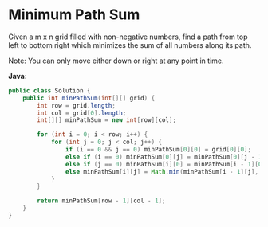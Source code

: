 # Minimum Path Sum

Given a m x n grid filled with non-negative numbers, find a path from top left to bottom right which minimizes the sum of all numbers along its path.

Note: You can only move either down or right at any point in time.

**Java:**
```java
public class Solution {
    public int minPathSum(int[][] grid) {
        int row = grid.length;
        int col = grid[0].length;
        int[][] minPathSum = new int[row][col];

        for (int i = 0; i < row; i++) {
            for (int j = 0; j < col; j++) {
                if (i == 0 && j == 0) minPathSum[0][0] = grid[0][0];
                else if (i == 0) minPathSum[0][j] = minPathSum[0][j - 1] + grid[0][j];
                else if (j == 0) minPathSum[i][0] = minPathSum[i - 1][0] + grid[i][0];
                else minPathSum[i][j] = Math.min(minPathSum[i - 1][j], minPathSum[i][j - 1]) + grid[i][j];
            }
        }

        return minPathSum[row - 1][col - 1];
    }
}
```
